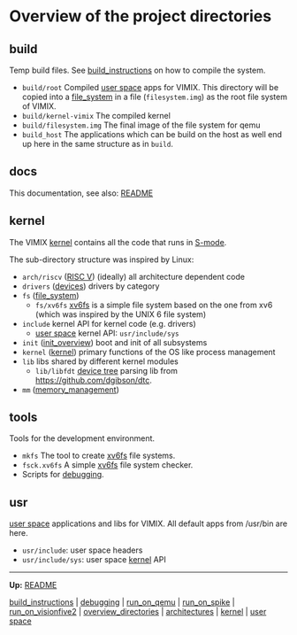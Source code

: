 # Overview of the project directories


## build

Temp build files. See [build_instructions](build_instructions.md) on how to compile the system.
- `build/root` Compiled [user space](userspace/userspace.md) apps for VIMIX. This directory will be copied into a [file_system](kernel/file_system/file_system.md) in a file (`filesystem.img`) as the root file system of VIMIX.
- `build/kernel-vimix` The compiled kernel
- `build/filesystem.img` The final image of the file system for qemu
- `build_host` The applications which can be build on the host as well end up here in the same structure as in `build`.


## docs

This documentation, see also: [README](../README.md)


## kernel

The VIMIX [kernel](kernel/kernel.md) contains all the code that runs in [S-mode](riscv/S-mode.md).

The sub-directory structure was inspired by Linux:
- `arch/riscv` ([RISC V](riscv/RISCV.md)) (ideally) all architecture dependent code
- `drivers` ([devices](kernel/devices/devices.md)) drivers by category
- `fs` ([file_system](kernel/file_system/file_system.md))
	- `fs/xv6fs` [xv6fs](kernel/file_system/xv6fs/xv6fs.md) is a simple file system based on the one from xv6 (which was inspired by the UNIX 6 file system)
- `include` kernel API for kernel code (e.g. drivers)
	- [user space](userspace/userspace.md) kernel API: `usr/include/sys`
- `init` ([init_overview](kernel/overview/init_overview.md)) boot and init of all subsystems
- `kernel` ([kernel](kernel/kernel.md)) primary functions of the OS like process management
- `lib` libs shared by different kernel modules
	- `lib/libfdt` [device tree](docs/misc/device_tree.md) parsing lib from https://github.com/dgibson/dtc.
- `mm` ([memory_management](kernel/mm/memory_management.md))


## tools

Tools for the development environment.
- `mkfs` The tool to create [xv6fs](kernel/file_system/xv6fs/xv6fs.md) file systems.
- `fsck.xv6fs` A simple [xv6fs](kernel/file_system/xv6fs/xv6fs.md) file system checker.
- Scripts for [debugging](debugging.md).


## usr

[user space](userspace/userspace.md) applications and libs for VIMIX.
All default apps from /usr/bin are here.
- `usr/include`: user space headers
- `usr/include/sys`: user space [kernel](kernel/kernel.md) API


---
**Up:** [README](../README.md)

[build_instructions](build_instructions.md) | [debugging](debugging.md) | [run_on_qemu](run_on_qemu.md) | [run_on_spike](run_on_spike.md) | [run_on_visionfive2](run_on_visionfive2.md) |  [overview_directories](overview_directories.md) | [architectures](architectures.md) | [kernel](kernel/kernel.md) | [user space](userspace/userspace.md)
